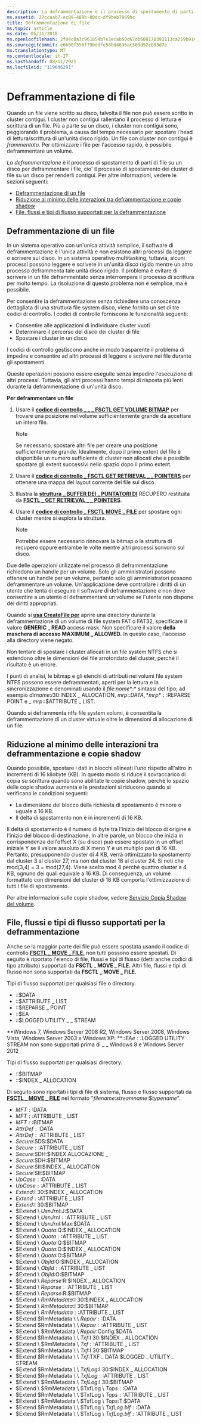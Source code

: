```yaml
---
description: La deframmentazione è il processo di spostamento di parti di file su un disco per deframmentare i file, cio' il processo di spostamento dei cluster di file su un disco per renderli contigui.
ms.assetid: 27ccaab7-ec89-489b-80dc-df9beb7969bc
title: Deframmentazione di file
ms.topic: article
ms.date: 05/31/2018
ms.openlocfilehash: 2f04c0a3c961854b7e3ecab50d67db608178393113ca259b916db9623058e2f3
ms.sourcegitcommit: e6600f550f79bddfe58bd4696ac50dd52cb03d7e
ms.translationtype: MT
ms.contentlocale: it-IT
ms.lasthandoff: 08/11/2021
ms.locfileid: "119696291"
---
```

# <a name="defragmenting-files"></a>Deframmentazione di file

Quando un file viene scritto su disco, talvolta il file non può essere scritto in cluster contigui. I cluster non contigui rallentano il processo di lettura e scrittura di un file. Più a parte su un disco, i cluster non contigui sono, peggiorando il problema, a causa del tempo necessario per spostare l'head di lettura/scrittura di un'unità disco rigido. Un file con cluster non contigui è *frammentato.* Per ottimizzare i file per l'accesso rapido, è possibile deframmentare un volume.

*La deframmentazione* è il processo di spostamento di parti di file su un disco per deframmentare i file, cio' il processo di spostamento dei cluster di file su un disco per renderli contigui. Per altre informazioni, vedere le sezioni seguenti:

-   [Deframmentazione di un file](#defragmenting-a-file)
-   [Riduzione al minimo delle interazioni tra deframmentazione e copie shadow](#minimizing-interactions-between-defragmentation-and-shadow-copies)
-   [File, flussi e tipi di flusso supportati per la deframmentazione](#files-streams-and-stream-types-supported-for-defragmentation)

## <a name="defragmenting-a-file"></a>Deframmentazione di un file

In un sistema operativo con un'unica attività semplice, il software di deframmentazione è l'unica attività e non esistono altri processi da leggere o scrivere sul disco. In un sistema operativo multitasking, tuttavia, alcuni processi possono leggere e scrivere in un'unità disco rigido mentre un altro processo deframmenta tale unità disco rigido. Il problema è evitare di scrivere in un file deframmentato senza interrompere il processo di scrittura per molto tempo. La risoluzione di questo problema non è semplice, ma è possibile.

Per consentire la deframmentazione senza richiedere una conoscenza dettagliata di una struttura file system disco, viene fornito un set di tre codici di controllo. I codici di controllo forniscono le funzionalità seguenti:

-   Consentire alle applicazioni di individuare cluster vuoti
-   Determinare il percorso del disco dei cluster di file
-   Spostare i cluster in un disco

I codici di controllo gestiscono anche in modo trasparente il problema di impedire e consentire ad altri processi di leggere e scrivere nei file durante gli spostamenti.

Queste operazioni possono essere eseguite senza impedire l'esecuzione di altri processi. Tuttavia, gli altri processi hanno tempi di risposta più lenti durante la deframmentazione di un'unità disco.

**Per deframmentare un file**

1.  Usare il [**codice di controllo \_ \_ \_ FSCTL GET VOLUME BITMAP**](/windows/win32/api/winioctl/ni-winioctl-fsctl_get_volume_bitmap) per trovare una posizione nel volume sufficientemente grande da accettare un intero file.
    > [!Note]  
    > Se necessario, spostare altri file per creare una posizione sufficientemente grande. Idealmente, dopo il primo extent del file è disponibile un numero sufficiente di cluster non allocati che è possibile spostare gli extent successivi nello spazio dopo il primo extent.

     

2.  Usare il [**codice di controllo \_ FSCTL GET RETRIEVAL \_ \_ POINTERS**](/windows/win32/api/winioctl/ni-winioctl-fsctl_get_retrieval_pointers) per ottenere una mappa del layout corrente del file sul disco.
3.  Illustra la [**struttura \_ BUFFER DEI \_ PUNTATORI DI**](/windows/desktop/api/WinIoCtl/ns-winioctl-retrieval_pointers_buffer) RECUPERO restituita da [**FSCTL \_ GET RETRIEVAL \_ \_ POINTERS**](/windows/win32/api/winioctl/ni-winioctl-fsctl_get_retrieval_pointers).
4.  Usare il [**codice di controllo \_ FSCTL MOVE \_ FILE**](/windows/win32/api/winioctl/ni-winioctl-fsctl_move_file) per spostare ogni cluster mentre si esplora la struttura.
    > [!Note]  
    > Potrebbe essere necessario rinnovare la bitmap o la struttura di recupero oppure entrambe le volte mentre altri processi scrivono sul disco.

     

Due delle operazioni utilizzate nel processo di deframmentazione richiedono un handle per un volume. Solo gli amministratori possono ottenere un handle per un volume, pertanto solo gli amministratori possono deframmentare un volume. Un'applicazione deve controllare i diritti di un utente che tenta di eseguire il software di deframmentazione e non deve consentire a un utente di deframmentare un volume se l'utente non dispone dei diritti appropriati.

Quando si [**usa CreateFile per**](/windows/desktop/api/FileAPI/nf-fileapi-createfilea) aprire una directory durante la deframmentazione di un volume di file system FAT o FAT32, specificare il valore **GENERIC \_ READ** access mask. Non specificare il valore **della maschera di accesso MAXIMUM \_ ALLOWED.** In questo caso, l'accesso alla directory viene negato.

Non tentare di spostare i cluster allocati in un file system NTFS che si estendono oltre le dimensioni del file arrotondato del cluster, perché il risultato è un errore.

I punti di analisi, le bitmap e gli elenchi di attributi nei volumi file system NTFS possono essere deframmentati, aperti per la lettura e la sincronizzazione e denominati usando il *file*:*nome**:* sintassi del tipo; ad esempio *dirname*:$i 30:$INDEX \_ ALLOCATION, *mrp*::$DATA, *mrp*::$REPARSE POINT e \_ *mrp*::$ATTRIBUTE \_ LIST.

Quando si deframmenta ntfs file system volumi, è consentita la deframmentazione di un cluster virtuale oltre le dimensioni di allocazione di un file.

## <a name="minimizing-interactions-between-defragmentation-and-shadow-copies"></a>Riduzione al minimo delle interazioni tra deframmentazione e copie shadow

Quando possibile, spostare i dati in blocchi allineati l'uno rispetto all'altro in incrementi di 16 kilobyte (KB). In questo modo si riduce il sovraccarico di copia su scrittura quando sono abilitate le copie shadow, perché lo spazio delle copie shadow aumenta e le prestazioni si riducono quando si verificano le condizioni seguenti:

-   La dimensione del blocco della richiesta di spostamento è minore o uguale a 16 KB.
-   Il delta di spostamento non è in incrementi di 16 KB.

Il delta di spostamento è il numero di byte tra l'inizio del blocco di origine e l'inizio del blocco di destinazione. In altre parole, un blocco che inizia in corrispondenza dell'offset X (su disco) può essere spostato in un offset iniziale Y se il valore assoluto di X meno Y è un multiplo pari di 16 KB. Pertanto, presupponendo cluster di 4 KB, verrà ottimizzato lo spostamento dal cluster 3 al cluster 27, ma non dal cluster 18 al cluster 24. Si noti che mod(3,4) = 3 = mod(27,4). Viene scelto mod 4 perché quattro cluster a 4 KB, ognuno dei quali equivale a 16 KB. Di conseguenza, un volume formattato con dimensioni del cluster di 16 KB comporta l'ottimizzazione di tutti i file di spostamento.

Per altre informazioni sulle copie shadow, vedere [Servizio Copia Shadow del volume](/windows/desktop/VSS/about-the-volume-shadow-copy-service).

## <a name="files-streams-and-stream-types-supported-for-defragmentation"></a>File, flussi e tipi di flusso supportati per la deframmentazione

Anche se la maggior parte dei file può essere spostata usando il codice di controllo [**FSCTL \_ MOVE \_ FILE,**](/windows/win32/api/winioctl/ni-winioctl-fsctl_move_file) non tutti possono essere spostati. Di seguito è riportato l'elenco di file, flussi e tipi di flusso (detti anche codici di tipo attributo) supportati da **FSCTL \_ MOVE \_ FILE.** Altri file, flussi e tipi di flusso non sono supportati da **FSCTL \_ MOVE \_ FILE.**

Tipi di flusso supportati per qualsiasi file o directory.

-   ::$DATA
-   ::$ATTRIBUTE \_ LIST
-   ::$REPARSE \_ POINT
-   ::$EA
-   ::$LOGGED UTILITY \_ \_ STREAM

**Windows 7, Windows Server 2008 R2, Windows Server 2008, Windows Vista, Windows Server 2003 e Windows XP: **::$EA e ::$LOGGED UTILITY STREAM non sono supportati prima di \_ \_ Windows 8 e Windows Server 2012

Tipi di flusso supportati per qualsiasi directory.

-   ::$BITMAP
-   ::$INDEX \_ ALLOCATION

Di seguito sono riportati i tipi di file di sistema, flusso e flusso supportati da [**FSCTL \_ MOVE \_ FILE**](/windows/win32/api/winioctl/ni-winioctl-fsctl_move_file) nel formato "*filename*:*streamname*:$*typename*".

-   $MFT::$DATA
-   $MFT::$ATTRIBUTE \_ LIST
-   $MFT::$BITMAP
-   $AttrDef::$DATA
-   $AttrDef::$ATTRIBUTE \_ LIST
-   $Secure:$SDS:$DATA
-   $Secure::$ATTRIBUTE \_ LIST
-   $Secure:$SDH:$INDEX ALLOCAZIONE \_
-   $Secure:$SDH:$BITMAP
-   $Secure:$SII:$INDEX \_ ALLOCATION
-   $Secure:$SII:$BITMAP
-   $UpCase::$DATA
-   $UpCase::$ATTRIBUTE \_ LIST
-   $Extend:$I 30:$INDEX \_ ALLOCATION
-   $Extend::$ATTRIBUTE \_ LIST
-   $Extend:$I 30:$BITMAP
-   $Extend \\ $UsnJrnl:$J:$DATA
-   $Extend \\ $UsnJrnl::$ATTRIBUTE \_ LIST
-   $Extend \\ $UsnJrnl:$Max:$DATA
-   $Extend \\ $Quota:$Q:$INDEX \_ ALLOCATION
-   $Extend \\ $Quota::$ATTRIBUTE \_ LIST
-   $Extend \\ $Quota:$Q:$BITMAP
-   $Extend \\ $Quota:$O:$INDEX \_ ALLOCATION
-   $Extend \\ $Quota:$O:$BITMAP
-   $Extend \\ $ObjId:$O:$INDEX \_ ALLOCATION
-   $Extend \\ $ObjId::$ATTRIBUTE \_ LIST
-   $Extend \\ $ObjId:$O:$BITMAP
-   $Extend \\ $Reparse:$R:$INDEX \_ ALLOCATION
-   $Extend \\ $Reparse::$ATTRIBUTE \_ LIST
-   $Extend \\ $Reparse:$R:$BITMAP
-   $Extend \\ $RmMetadata:$I 30:$INDEX \_ ALLOCATION
-   $Extend \\ $RmMetadata:$I 30:$BITMAP
-   $Extend \\ $RmMetadata::$ATTRIBUTE \_ LIST
-   $Extend $RmMetadata \\ \\ $Repair::$DATA
-   $Extend $RmMetadata \\ \\ $Repair::$ATTRIBUTE \_ LIST
-   $Extend \\ $RmMetadata \\ $Repair:$Config:$DATA
-   $Extend $RmMetadata \\ \\ $Txf:$I 30:$INDEX \_ ALLOCATION
-   $Extend \\ $RmMetadata \\ $Txf::$ATTRIBUTE \_ LIST
-   $Extend $RmMetadata \\ \\ $Txf:$I 30:$BITMAP
-   $Extend $RmMetadata \\ \\ $Txf:$TXF \_ DATA:$LOGGED \_ UTILITY \_ STREAM
-   $Extend $RmMetadata \\ \\ $TxfLog:$I 30:$INDEX \_ ALLOCATION
-   $Extend $RmMetadata \\ \\ $TxfLog::$ATTRIBUTE \_ LIST
-   $Extend \\ $RmMetadata \\ $TxfLog:$I 30:$BITMAP
-   $Extend \\ $RmMetadata \\ $TxfLog \\ $Tops::$DATA
-   $Extend $RmMetadata \\ \\ $TxfLog \\ $Tops::$ATTRIBUTE \_ LIST
-   $Extend \\ $RmMetadata \\ $TxfLog \\ $Tops:$T:$DATA
-   $Extend $RmMetadata \\ \\ $TxfLog \\ $TxfLog.blf::$DATA
-   $Extend $RmMetadata \\ \\ $TxfLog \\ $TxfLog.blf::$ATTRIBUTE \_ LIST

 

 
